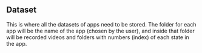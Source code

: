 ## Dataset
This is where all the datasets of apps need to be stored. 
The folder for each app will be the name of the app (chosen by the user), and inside that folder will be recorded videos and folders with numbers (index) of each state in the app.

